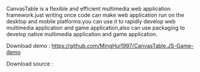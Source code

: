 CanvasTable is a flexible and efficient multimedia web application framework.just writing once code can make web application run on the desktop and mobile platforms.you can use it to rapidly develop web multimedia application and game application,also can use packaging to develop native multimedia application and game application.

Download demo : https://github.com/MingHui1997/CanvasTable.JS-Game-demo

Download source : 
